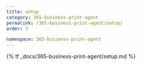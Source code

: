 ```yaml
---
title: setup
category: 365-business-print-agent
permalink: /365-business-print-agent/setup/
order: 3

namespace: 365-business-print-agent
---
```


{% tf _docs/365-business-print-agent/setup.md %}